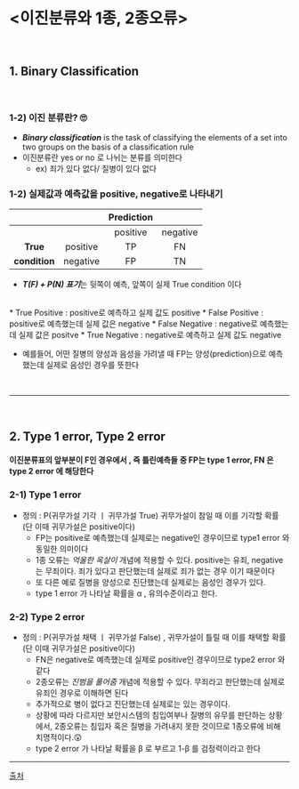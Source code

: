 # <이진분류와 1종, 2종오류>
<br/> 

## 1. Binary Classification
<br/> 

### 1-2) 이진 분류란? 🙄

* ***Binary classification*** is the task of classifying the elements of a set into two groups on the basis of a classification rule
* 이진분류란 yes or no 로 나뉘는 분류를 의미한다
    - ex) 죄가 있다 없다/ 질병이 있다 없다 

### 1-2) 실제값과 예측값을 positive, negative로 나타내기

|           |          | Prediction |          |
|:---------:|:--------:|:----------:|:--------:|
|           |          |  positive  | negative |
|    **True**   | positive |     TP     |    FN    |
| **condition** | negative |     FP     |    TN    |

* ***T(F) + P(N) 표기***는 뒷쪽이 예측, 앞쪽이 실제 True condition 이다
<br/>
    * True Positive : positive로 예측하고 실제 값도 positive
    * False Positive : positive로 예측했는데 실제 값은 negative
    * False Negative : negative로 예측했는데 실제 값은 positve
    * True Negative : negative로 예측하고 실제 값도 negative

* 예를들어, 어떤 질병의 양성과 음성을 가려낼 때 FP는 양성(prediction)으로 예측했는데 실제로 음성인 경우를 뜻한다
<br/> 

***
<br/> 

## 2. Type 1 error, Type 2 error

####  이진분류표의 앞부분이 F인 경우에서 , 즉 틀린예측들 중 FP는 type 1 error, FN 은 type 2 error 에 해당한다

### 2-1) Type 1 error

* 정의 : P(귀무가설 기각 ㅣ 귀무가설 True) 귀무가설이 참일 때 이를 기각할 확률 (단 이때 귀무가설은 positive이다)
    * FP는 positive로 예측했는데 실제로는 negative인 경우이므로 type1 error 와 동일한 의미이다
    * 1종 오류는 *억울한 옥살이* 개념에 적용할 수 있다. positive는 유죄, negative는 무죄이다. 죄가 있다고 판단했는데 실제로 죄가 없는 경우 이기 때문이다
    * 또 다른 예로 질병을 양성으로 진단했는데 실제로는 음성인 경우가 있다.
    * type 1 error 가 나타날 확률을 α , 유의수준이라고 한다.

### 2-2) Type 2 error

* 정의 : P(귀무가설 채택 ㅣ 귀무가설 False) , 귀무가설이 틀릴 때 이를 채택할 확률 (단 이때 귀무가설은 positive이다)
    * FN은 negative로 예측했는데 실제로 positive인 경우이므로 type2 error 와 같다
    * 2종오류는 *진범을 풀어줌* 개념에 적용할 수 있다. 무죄라고 판단했는데 실제로 유죄인 경우로 이해하면 된다
    * 추가적으로 병이 없다고 진단했는데 실제로는 있는 경우이다.
    * 상황에 따라 다르지만 보안시스템의 침입여부나 질병의 유무를 판단하는 상황에서, 2종오류는 침입자 혹은 질병을 가려내지 못한 것이므로 1종오류에 비해 치명적이다.😲
    * type 2 error 가 나타날 확률을 β 로 부르고 1-β 를 검정력이라고 한다

***

[출처](https://en.wikipedia.org/wiki/Binary_classification/)
